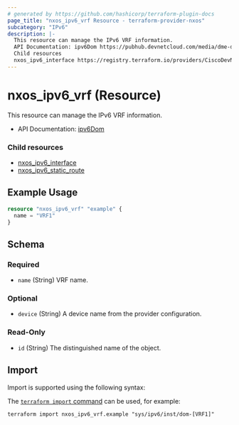 ```yaml
---
# generated by https://github.com/hashicorp/terraform-plugin-docs
page_title: "nxos_ipv6_vrf Resource - terraform-provider-nxos"
subcategory: "IPv6"
description: |-
  This resource can manage the IPv6 VRF information.
  API Documentation: ipv6Dom https://pubhub.devnetcloud.com/media/dme-docs-10-2-2/docs/Layer%203/ipv6:Dom/
  Child resources
  nxos_ipv6_interface https://registry.terraform.io/providers/CiscoDevNet/nxos/latest/docs/resources/ipv6_interfacenxos_ipv6_static_route https://registry.terraform.io/providers/CiscoDevNet/nxos/latest/docs/resources/ipv6_static_route
---
```


# nxos_ipv6_vrf (Resource)

This resource can manage the IPv6 VRF information.

- API Documentation: [ipv6Dom](https://pubhub.devnetcloud.com/media/dme-docs-10-2-2/docs/Layer%203/ipv6:Dom/)

### Child resources

- [nxos_ipv6_interface](https://registry.terraform.io/providers/CiscoDevNet/nxos/latest/docs/resources/ipv6_interface)
- [nxos_ipv6_static_route](https://registry.terraform.io/providers/CiscoDevNet/nxos/latest/docs/resources/ipv6_static_route)

## Example Usage

```terraform
resource "nxos_ipv6_vrf" "example" {
  name = "VRF1"
}
```

<!-- schema generated by tfplugindocs -->
## Schema

### Required

- `name` (String) VRF name.

### Optional

- `device` (String) A device name from the provider configuration.

### Read-Only

- `id` (String) The distinguished name of the object.

## Import

Import is supported using the following syntax:

The [`terraform import` command](https://developer.hashicorp.com/terraform/cli/commands/import) can be used, for example:

```shell
terraform import nxos_ipv6_vrf.example "sys/ipv6/inst/dom-[VRF1]"
```
